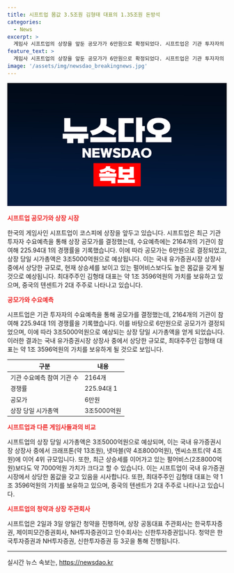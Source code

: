 ```yaml
---
title: 시프트업 몸값 3.5조원 김형태 대표의 1.35조원 돈방석
categories:
  - News
excerpt: >
  게임사 시프트업의 상장을 앞둔 공모가가 6만원으로 확정되었다. 시프트업은 기관 투자자의 수요예측 경쟁률이 225.94대1을 기록하며 상장 전 시가총액은 3조5000억원이 될 것으로 전망된다. 최대주주 김형태 대표는 1조 3596억원의 보유량을 가지게 되며, 중국 텐센트는 2대 주주로 나타났다. 국내 기관 투자자 중 1개월 이상 의무 보유를 확약한 비율은 약 26%이며, 청약은 2일과 3일간 진행될 예정이다. (총 150자)
feature_text: >
  게임사 시프트업의 상장을 앞둔 공모가가 6만원으로 확정되었다. 시프트업은 기관 투자자의 수요예측 경쟁률이 225.94대1을 기록하며 상장 전 시가총액은 3조5000억원이 될 것으로 전망된다. 최대주주 김형태 대표는 1조 3596억원의 보유량을 가지게 되며, 중국 텐센트는 2대 주주로 나타났다. 국내 기관 투자자 중 1개월 이상 의무 보유를 확약한 비율은 약 26%이며, 청약은 2일과 3일간 진행될 예정이다. (총 150자)
image: '/assets/img/newsdao_breakingnews.jpg'
---
```


<p><img src="/assets/img/newsdao_breakingnews.jpg" alt="ontimetimes 속보" /></p>

<p><b><span style="color: #ee2323;">시프트업 공모가와 상장 시장</span></b></p>

<p data-ke-size="size16">한국의 게임사인 시프트업이 코스피에 상장을 앞두고 있습니다. 시프트업은 최근 기관 투자자 수요예측을 통해 상장 공모가를 결정했는데, 수요예측에는 2164개의 기관이 참여해 225.94대 1의 경쟁률을 기록했습니다. 이에 따라 공모가는 6만원으로 결정되었고, 상장 당일 시가총액은 3조5000억원으로 예상됩니다. 이는 국내 유가증권시장 상장사 중에서 상당한 규모로, 현재 상승세를 보이고 있는 펄어비스보다도 높은 몸값을 갖게 될 것으로 예상됩니다. 최대주주인 김형태 대표는 약 1조 3596억원의 가치를 보유하고 있으며, 중국의 텐센트가 2대 주주로 나타나고 있습니다.</p>

<p><b><span style="color: #ee2323;">공모가와 수요예측</span></b></p>

<p data-ke-size="size16">시프트업은 기관 투자자의 수요예측을 통해 공모가를 결정했는데, 2164개의 기관이 참여해 225.94대 1의 경쟁률을 기록했습니다. 이를 바탕으로 6만원으로 공모가가 결정되었으며, 이에 따라 3조5000억원으로 예상되는 상장 당일 시가총액을 얻게 되었습니다. 이러한 결과는 국내 유가증권시장 상장사 중에서 상당한 규모로, 최대주주인 김형태 대표는 약 1조 3596억원의 가치를 보유하게 될 것으로 보입니다.</p>

<table>
    <thead>
        <tr>
            <th>구분</th>
            <th>내용</th>
        </tr>
    </thead>
    <tbody>
        <tr>
            <td>기관 수요예측 참여 기관 수</td>
            <td>2164개</td>
        </tr>
        <tr>
            <td>경쟁률</td>
            <td>225.94대 1</td>
        </tr>
        <tr>
            <td>공모가</td>
            <td>6만원</td>
        </tr>
        <tr>
            <td>상장 당일 시가총액</td>
            <td>3조5000억원</td>
        </tr>
    </tbody>
</table>

<p><b><span style="color: #ee2323;">시프트업과 다른 게임사들과의 비교</span></b></p>

<p data-ke-size="size16">시프트업의 상장 당일 시가총액은 3조5000억원으로 예상되며, 이는 국내 유가증권시장 상장사 중에서 크래프톤(약 13조원), 넷마블(약 4조8000억원), 엔씨소프트(약 4조원)에 이어 4위 규모입니다. 또한, 최근 상승세를 이어가고 있는 펄어비스(2조8000억원)보다도 약 7000억원 가치가 크다고 할 수 있습니다. 이는 시프트업이 국내 유가증권시장에서 상당한 몸값을 갖고 있음을 시사합니다. 또한, 최대주주인 김형태 대표는 약 1조 3596억원의 가치를 보유하고 있으며, 중국의 텐센트가 2대 주주로 나타나고 있습니다.</p>

<p><b><span style="color: #ee2323;">시프트업의 청약과 상장 주관회사</span></b></p>

<p data-ke-size="size16">시프트업은 2일과 3일 양일간 청약을 진행하며, 상장 공동대표 주관회사는 한국투자증권, 제이피모간증권회사, NH투자증권이고 인수회사는 신한투자증권입니다. 청약은 한국투자증권과 NH투자증권, 신한투자증권 등 3곳을 통해 진행됩니다.</p>

<p><hr></p>
실시간 뉴스 속보는, <a href="https://newsdao.kr" rel="dofollow">https://newsdao.kr</a>


